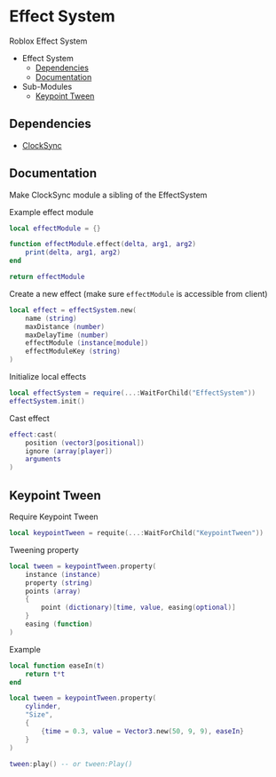 # Effect System
Roblox Effect System

- Effect System
  * [Dependencies](#dependencies)
  * [Documentation](#documentation)
- Sub-Modules
  * [Keypoint Tween](#keypoint-tween)

## Dependencies
- [ClockSync](https://github.com/Kenji-Shore/Roblox-Client-Server-Time-Sync-Module)

## Documentation
Make ClockSync module a sibling of the EffectSystem

Example effect module
```lua
local effectModule = {}

function effectModule.effect(delta, arg1, arg2)
	print(delta, arg1, arg2)
end

return effectModule
```

Create a new effect (make sure `effectModule` is accessible from client)
```lua
local effect = effectSystem.new(
	name (string)
	maxDistance (number)
	maxDelayTime (number)
	effectModule (instance[module])
	effectModuleKey (string)
)
```

Initialize local effects
```lua
local effectSystem = require(...:WaitForChild("EffectSystem"))
effectSystem.init()
```

Cast effect
```lua
effect:cast(
	position (vector3[positional])
	ignore (array[player])
	arguments
)
```

## Keypoint Tween
Require Keypoint Tween
```lua
local keypointTween = requite(...:WaitForChild("KeypointTween"))
```

Tweening property
```lua
local tween = keypointTween.property(
	instance (instance)
	property (string)
	points (array)
	{
		point (dictionary)[time, value, easing(optional)]
	}
	easing (function)
)
```

Example
```lua
local function easeIn(t)
	return t*t
end

local tween = keypointTween.property(
	cylinder,
	"Size",
	{
		{time = 0.3, value = Vector3.new(50, 9, 9), easeIn}
	}
)

tween:play() -- or tween:Play()
```

